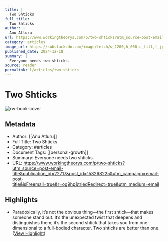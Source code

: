 ```yaml
---
title: |
  Two Shticks
full_title: |
  Two Shticks
author: |
  Anu Atluru
url: https://www.workingtheorys.com/p/two-shticks?utm_source=post-email-title&publication_id=22717&post_id=153268225&utm_campaign=email-post-title&isFreemail=true&r=og9hp&triedRedirect=true&utm_medium=email
category: articles
image_url: https://substackcdn.com/image/fetch/w_1200,h_600,c_fill,f_jpg,q_auto:good,fl_progressive:steep,g_auto/https%3A%2F%2Fsubstack-post-media.s3.amazonaws.com%2Fpublic%2Fimages%2F7edbe557-a627-4b09-9d41-328e335be0de_900x711.jpeg
published_date: 2024-12-18
summary: |
  Everyone needs two shticks.
source: reader
permalink: l/articles/two-shticks
---
```

# Two Shticks

![rw-book-cover](https://substackcdn.com/image/fetch/w_1200,h_600,c_fill,f_jpg,q_auto:good,fl_progressive:steep,g_auto/https%3A%2F%2Fsubstack-post-media.s3.amazonaws.com%2Fpublic%2Fimages%2F7edbe557-a627-4b09-9d41-328e335be0de_900x711.jpeg)

## Metadata
- Author: [[Anu Atluru]]
- Full Title: Two Shticks
- Category: #articles
- Document Tags: [[personal-growth]] 
- Summary: Everyone needs two shticks.
- URL: https://www.workingtheorys.com/p/two-shticks?utm_source=post-email-title&publication_id=22717&post_id=153268225&utm_campaign=email-post-title&isFreemail=true&r=og9hp&triedRedirect=true&utm_medium=email

## Highlights
- Paradoxically, it’s not the obvious thing—the first shtick—that makes someone stand out. It’s the unexpected twist that deepens and distinguishes them; it’s the second shtick that takes you from one-dimensional to a full-bodied character. Two shticks are better than one. ([View Highlight](https://read.readwise.io/read/01jfgdzfp8m5q597qcvgab1kb4))


